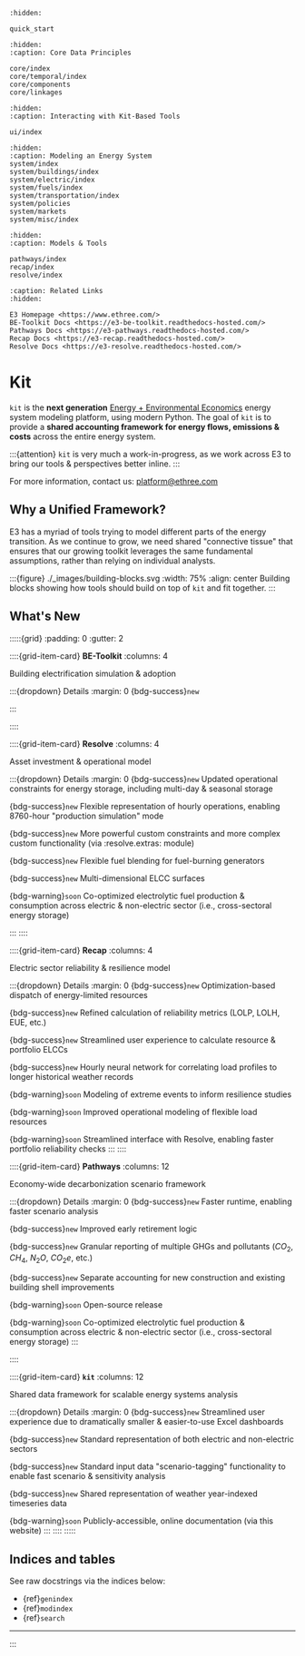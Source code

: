 ```{toctree}
:hidden:

quick_start
```

```{toctree}
:hidden:
:caption: Core Data Principles

core/index
core/temporal/index
core/components
core/linkages
```

```{toctree}
:hidden:
:caption: Interacting with Kit-Based Tools

ui/index
```

```{toctree}
:hidden:
:caption: Modeling an Energy System
system/index
system/buildings/index
system/electric/index
system/fuels/index
system/transportation/index
system/policies
system/markets
system/misc/index
```

```{toctree}
:hidden:
:caption: Models & Tools

pathways/index
recap/index
resolve/index
```

```{toctree}
:caption: Related Links
:hidden:

E3 Homepage <https://www.ethree.com/>
BE-Toolkit Docs <https://e3-be-toolkit.readthedocs-hosted.com/>
Pathways Docs <https://e3-pathways.readthedocs-hosted.com/>
Recap Docs <https://e3-recap.readthedocs-hosted.com/>
Resolve Docs <https://e3-resolve.readthedocs-hosted.com/>
```

# Kit

``kit`` is the **next generation** [Energy + Environmental Economics](https://www.ethree.com/) energy system modeling
platform, using modern Python. The goal of ``kit`` is to provide a **shared accounting framework for energy flows,
emissions & costs** across the entire energy system.

:::{attention}
``kit`` is very much a work-in-progress, as we work across E3 to bring our tools & perspectives better inline.
:::

For more information, contact us: <platform@ethree.com>

## Why a Unified Framework?

E3 has a myriad of tools trying to model different parts of the energy transition. As we continue to grow, 
we need shared "connective tissue" that ensures that our growing toolkit leverages the same fundamental assumptions, 
rather than relying on individual analysts.

:::{figure} ./_images/building-blocks.svg
:width: 75%
:align: center
Building blocks showing how tools should build on top of `kit` and fit together.
:::

## What's New

:::::{grid}
:padding: 0
:gutter: 2

::::{grid-item-card} **BE-Toolkit**
:columns: 4

Building electrification simulation & adoption

:::{dropdown} Details
:margin: 0 {bdg-success}`new`

:::

::::

::::{grid-item-card} **Resolve**
:columns: 4

Asset investment & operational model

:::{dropdown} Details
:margin: 0 {bdg-success}`new` Updated operational constraints for energy storage, including multi-day & seasonal storage

{bdg-success}`new` Flexible representation of hourly operations, enabling 8760-hour "production simulation" mode

{bdg-success}`new` More powerful custom constraints and more complex custom functionality (via :resolve.extras: module)

{bdg-success}`new` Flexible fuel blending for fuel-burning generators

{bdg-success}`new` Multi-dimensional ELCC surfaces

{bdg-warning}`soon` Co-optimized electrolytic fuel production & consumption across electric & non-electric sector
(i.e., cross-sectoral energy storage)

:::
::::

::::{grid-item-card} **Recap**
:columns: 4

Electric sector reliability & resilience model

:::{dropdown} Details
:margin: 0 {bdg-success}`new` Optimization-based dispatch of energy-limited resources

{bdg-success}`new` Refined calculation of reliability metrics (LOLP, LOLH, EUE, etc.)

{bdg-success}`new` Streamlined user experience to calculate resource & portfolio ELCCs

{bdg-success}`new` Hourly neural network for correlating load profiles to longer historical weather records

{bdg-warning}`soon` Modeling of extreme events to inform resilience studies

{bdg-warning}`soon` Improved operational modeling of flexible load resources

{bdg-warning}`soon` Streamlined interface with Resolve, enabling faster portfolio reliability checks
:::
::::

::::{grid-item-card} **Pathways**
:columns: 12

Economy-wide decarbonization scenario framework

:::{dropdown} Details
:margin: 0 {bdg-success}`new` Faster runtime, enabling faster scenario analysis

{bdg-success}`new` Improved early retirement logic

{bdg-success}`new` Granular reporting of multiple GHGs and pollutants ($CO_2$, $CH_4$, $N_2O$, $CO_2e$, etc.)

{bdg-success}`new` Separate accounting for new construction and existing building shell improvements

{bdg-warning}`soon` Open-source release

{bdg-warning}`soon` Co-optimized electrolytic fuel production & consumption across electric & non-electric sector
(i.e., cross-sectoral energy storage)
:::

::::

::::{grid-item-card} **`kit`**
:columns: 12

Shared data framework for scalable energy systems analysis

:::{dropdown} Details
:margin: 0 {bdg-success}`new` Streamlined user experience due to dramatically smaller & easier-to-use Excel dashboards

{bdg-success}`new` Standard representation of both electric and non-electric sectors

{bdg-success}`new` Standard input data "scenario-tagging" functionality to enable fast scenario & sensitivity analysis

{bdg-success}`new` Shared representation of weather year-indexed timeseries data

{bdg-warning}`soon` Publicly-accessible, online documentation (via this website)
:::
::::
:::::

## Indices and tables

See raw docstrings via the indices below:

* {ref}`genindex`
* {ref}`modindex`
* {ref}`search`

---

:::
